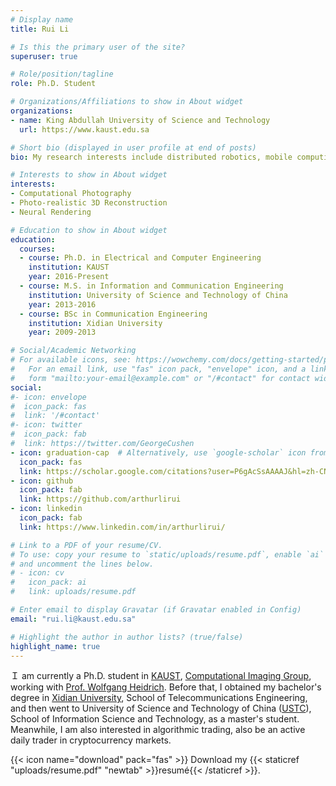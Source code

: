 ```yaml
---
# Display name
title: Rui Li

# Is this the primary user of the site?
superuser: true

# Role/position/tagline
role: Ph.D. Student

# Organizations/Affiliations to show in About widget
organizations:
- name: King Abdullah University of Science and Technology
  url: https://www.kaust.edu.sa

# Short bio (displayed in user profile at end of posts)
bio: My research interests include distributed robotics, mobile computing and programmable matter.

# Interests to show in About widget
interests:
- Computational Photography
- Photo-realistic 3D Reconstruction
- Neural Rendering

# Education to show in About widget
education:
  courses:
  - course: Ph.D. in Electrical and Computer Engineering
    institution: KAUST
    year: 2016-Present
  - course: M.S. in Information and Communication Engineering
    institution: University of Science and Technology of China
    year: 2013-2016
  - course: BSc in Communication Engineering
    institution: Xidian University
    year: 2009-2013

# Social/Academic Networking
# For available icons, see: https://wowchemy.com/docs/getting-started/page-builder/#icons
#   For an email link, use "fas" icon pack, "envelope" icon, and a link in the
#   form "mailto:your-email@example.com" or "/#contact" for contact widget.
social:
#- icon: envelope
#  icon_pack: fas
#  link: '/#contact'
#- icon: twitter
#  icon_pack: fab
#  link: https://twitter.com/GeorgeCushen
- icon: graduation-cap  # Alternatively, use `google-scholar` icon from `ai` icon pack
  icon_pack: fas
  link: https://scholar.google.com/citations?user=P6gAcSsAAAAJ&hl=zh-CN
- icon: github
  icon_pack: fab
  link: https://github.com/arthurlirui
- icon: linkedin
  icon_pack: fab
  link: https://www.linkedin.com/in/arthurlirui/

# Link to a PDF of your resume/CV.
# To use: copy your resume to `static/uploads/resume.pdf`, enable `ai` icons in `params.toml`, 
# and uncomment the lines below.
# - icon: cv
#   icon_pack: ai
#   link: uploads/resume.pdf

# Enter email to display Gravatar (if Gravatar enabled in Config)
email: "rui.li@kaust.edu.sa"

# Highlight the author in author lists? (true/false)
highlight_name: true
---
```


Ｉ am currently a Ph.D. student in [KAUST](https://www.kaust.edu.sa), [Computational Imaging Group](https://vccimaging.org), working with [Prof. Wolfgang Heidrich](https://vccimaging.org/People/heidriw/). Before that, I obtained my bachelor's degree in [Xidian University](https://en.xidian.edu.cn/), School of Telecommunications Engineering, and then went to University of Science and Technology of China ([USTC](https://en.ustc.edu.cn/)), School of Information Science and Technology, as a master's student. 
Meanwhile, I am also interested in algorithmic trading, also be an active daily trader in cryptocurrency markets.

{{< icon name="download" pack="fas" >}} Download my {{< staticref "uploads/resume.pdf" "newtab" >}}resumé{{< /staticref >}}.
